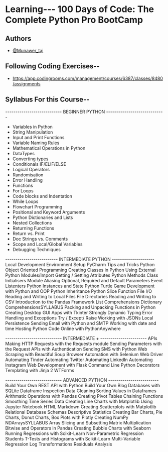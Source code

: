 # Learning--- 100 Days of Code: The Complete Python Pro BootCamp

## Authors

- [@Munawer_taj](https://https://github.com/Munawertaj)

## Following Coding Exercises--

- https://app.codingrooms.com/management/courses/6387/classes/8480/assignments

## Syllabus For this Course--

---------------------------- BEGINNER PYTHON -----------------------------
- Variables in Python
- String Manipulation
- Input and Print Functions
- Variable Naming Rules
- Mathematical Operations in Python
- DataTypes
- Converting types
- Conditionals IF/ELIF/ELSE
- Logical Operators
- Randomisation
- Error Handling
- Functions
- For Loops
- Code blocks and Indentation
- While Loops
- Flowchart Programming
- Positional and Keyword Arguments
- Python Dictionaries and Lists
- Nested Collections
- Returning Functions
- Return vs. Print
- Doc Strings vs. Comments
- Scope and Local/Global Variables
- Debugging Techniques

-------------------------- INTERMEDIATE PYTHON ---------------------
Local Development Environment Setup
PyCharm Tips and Tricks
Python Object Oriented Programming
Creating Classes in Python
Using External Python Modules/Import
Getting / Setting Attributes
Python Methods
Class Initialisers
Module Aliasing
Optional, Required and Default Parameters
Event Listenters
Python Instances and State
Python Turtle
Game Development with Python and OOP
Python Inheritance
Python Slice Function
File I/O Reading and Writing to Local Files
File Directories
Reading and Writing to CSV
Introduction to the Pandas Framework
List Comprehensions
Dictionary ComprehensionsSYLLABUS
Packing and Unpacking Functions in Python
Creating Desktop GUI Apps with Tkinter
Strongly Dynamic Typing
Error Handling and Exceptions
Try / Except/ Raise
Working with JSONs
Local Persistence
Sending Email with Python and SMTP
Working with date and time
Hosting Python Code Online with PythonAnywhere

---------------------------- INTERMEDIATE + -----------------------
APIs
Making HTTP Requests with the Requests module
Sending Parameters with the Request
APIs with Authentication
Sending SMS with Python
Web Scraping with Beautiful Soup
Browser Automation with Selenium Web Driver
Automating Tinder
Automating Twitter
Automating LinkedIn
Automating Instagram
Web Development with Flask
Command Line
Python Decorators
Templating with Jinja 2
WTForms

---------------------------- ADVANCED PYTHON -------------------------
Build Your Own REST API with Python
Build Your Own Blog
Databases with SQLite
Dataframe Inspection
Data Cleaning
Sorting Values in Dataframes
Arithmatic Operations with Pandas
Creating Pivot Tables
Chaining Functions
Smoothing Time Series Data
Creating Line Charts with Matplotlib
Using Jupyter Notebook
HTML Markdown
Creating Scatterplots with Matplotlib
Relational Database Schemas
Descriptive Statistics
Creating Bar Charts, Pie Charts, Donut Charts, Box Plots with
Plotly
Creating NumPy NDArraysSYLLABUS
Array Slicing and Subsetting
Matrix Multiplication
Bitwise and Operators in Pandas
Creating Bubble Charts with Seaborn
Running Regressions with Scikit-Learn
Non-Parametric Regression
Students T-Tests and Histograms with Scikit-Learn
Multi-Variable Regression
Log Transformations
Residuals Analysis
